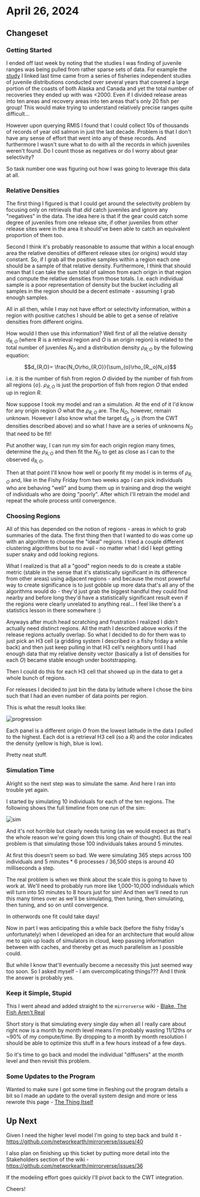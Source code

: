 # April 26, 2024

## Changeset

### Getting Started

I ended off last week by noting that the studies I was finding of juvenile ranges was being pulled from rather sparse sets of data. For example the [study](https://afspubs.onlinelibrary.wiley.com/doi/10.1577/T08-181.1) I linked last time came from a series of fisheries independent studies of juvenile distributions conducted over several years that covered a large portion of the coasts of both Alaska and Canada and yet the total number of recoveries they ended up with was <2000. Even if I divided release areas into ten areas and recovery areas into ten areas that's only 20 fish per group! This would make trying to understand relatively precise ranges quite difficult... 

However upon querying RMIS I found that I could collect 10s of thousands of records of year old salmon in just the last decade. Problem is that I don't have any sense of effort that went into any of these records. And furthermore I wasn't sure what to do with all the records in which juveniles weren't found. Do I count those as negatives or do I worry about gear selectivity? 

So task number one was figuring out how I was going to leverage this data at all. 

### Relative Densities

The first thing I figured is that I could get around the selectivity problem by focusing only on retrievals that *did* catch juveniles and ignore any "negatives" in the data. The idea here is that if the gear could catch some degree of juveniles from one
release site, if other juveniles from other release sites were in the area it should've been able to catch an equivalent proportion of them too. 

Second I think it's probably reasonable to assume that within a local enough area the relative densities of different release sites (or origins) would stay constant. So, if I grab all the positive samples within a region each one should be a sample of that relative density. Furthermore, I think that should mean that I can take the sum total of salmon from each origin in that region and compute the relative densities from those totals. I.e. each individual sample is a poor representation of density but the bucket including all samples in the region should be a decent estimate - assuming I grab enough samples. 

All in all then, while I may not have effort or selectivity information, within a region with positive catches I should be able to get a sense of relative densities from different origins.

How would I then use this information? Well first of all the relative density $d_{R, O}$ (where $R$ is a retrieval region and $O$ is an origin region) is related to the total number of juveniles $N_O$ and a distribution density $\rho_{R,O}$ by the following equation:

$$d_{R,O}= \frac{N_O\rho_{R,O}}{\sum_{o}\rho_{R_,o}N_o}$$

i.e. it is the number of fish from region $O$ divided by the number of fish from all regions $\{o\}$. $\rho_{R,O}$ is just the proportion of fish from region $O$ that ended up in region $R$. 

Now suppose I took my model and ran a simulation. At the end of it I'd know for any origin region $O$ what the $\rho_{R,O}$ are. The $N_O$, however, remain unknown. However I also know what the target $d_{R,O}$ is (from the CWT densities described above) and so what I have are a series of unknowns $N_O$ that need to be fit! 

Put another way, I can run my sim for each origin region many times, determine the $\rho_{R,O}$ and then fit the $N_O$ to get as close as I can to the observed $d_{R,O}$. 

Then at that point I'll know how well or poorly fit my model is in terms of $\rho_{R,O}$ and, like in the Fishy Friday from two weeks ago I can pick individuals who are behaving "well" and bump them up in training and drop the weight of individuals who are doing "poorly". After which I'll retrain the model and repeat the whole process until convergence. 

### Choosing Regions

All of this has depended on the notion of regions - areas in which to grab summaries of the data. The first thing then that I wanted to do was come up with an algorithm to choose the "ideal" regions. I tried a couple different clustering algorithms but to no avail - no matter what I did I kept getting super snaky and odd looking regions. 

What I realized is that all a "good" region needs to do is create a stable metric (stable in the sense that it's statistically significant in its difference from other areas) using adjacent regions - and because the most powerful way to create significance is to just gobble up more data that's all any of the algorithms would do - they'd just grab the biggest handful they could find nearby and before long they'd have a statistically significant result even if the regions were clearly unrelated to anything real... I feel like there's a statistics lesson in there somewhere :) 

Anyways after much head scratching and frustration I realized I didn't actually need distinct regions. All the math I described above works if the release regions actually overlap. So what I decided to do for them was to just pick an H3 cell (a gridding system I described in a fishy friday a while back) and then just keep pulling in that H3 cell's neighbors until I had enough data that my relative density vector (basically a list of densities for each $O$) became stable enough under bootstrapping. 

Then I could do this for each H3 cell that showed up in the data to get a whole bunch of regions. 

For releases I decided to just bin the data by latitude where I chose the bins such that I had an even number of data points per region. 

This is what the result looks like:

![progression](2024_04_26/progression.png)

Each panel is a different origin $O$ from the lowest latitude in the data I pulled to the highest. Each dot is a retrieval H3 cell (so a $R$) and the color indicates the density (yellow is high, blue is low).

Pretty neat stuff. 

### Simulation Time

Alright so the next step was to simulate the same. And here I ran into trouble yet again. 

I started by simulating 10 individuals for each of the ten regions. The following shows the full timeline from one run of the sim:

![sim](2024_04_26/simulation.png)

And it's not horrible but clearly needs tuning (as we would expect as that's the whole reason we're going down this long chain of thought). But the real problem is that simulating those 100 individuals takes around 5 minutes. 

At first this doesn't seem so bad. We were simulating 365 steps across 100 individuals and 5 minutes * 6 processes / 36,500 steps is around 40 milliseconds a step. 

The real problem is when we think about the scale this is going to have to work at. We'll need to probably run more like 1,000-10,000 individuals which will turn into 50 minutes to 8 hours just for sim! And then we'll need to run this many times over as we'll be simulating, then tuning, then simulating, then tuning, and so on until convergence. 

In otherwords one fit could take days!

Now in part I was anticipating this a while back (before the fishy friday's unfortunately) when I developed an idea for an architecture that would allow me to spin up loads of simulators in cloud, keep passing information between with caches, and thereby get as much parallelism as I possible could. 

But while I know that'll eventually become a necessity this just seemed way too soon. So I asked myself - I am overcomplicating things??? And I think the answer is probably yes. 

### Keep it Simple, Stupid

This I went ahead and added straight to the `mirrorverse` wiki - [Blake, The Fish Aren't Real](https://github.com/networkearth/mirrorverse/wiki/The-Theory#blake-the-fish-arent-real)

Short story is that simulating every single day when all I really care about right now is a month by month level means I'm probably wasting 11/12ths or ~90% of my compute/time. By dropping to a month by month resolution I should be able to optimize this stuff in a few hours instead of a few days. 

So it's time to go back and model the individual "diffusers" at the month level and then revisit this problem. 

### Some Updates to the Program

Wanted to make sure I got some time in fleshing out the program details a bit so I made an update to the overall system design and more or less rewrote this page - [The Thing Itself](https://github.com/networkearth/mirrorverse/wiki/The-Thing-Itself)

## Up Next

Given I need the higher level model I'm going to step back and build it - https://github.com/networkearth/mirrorverse/issues/40

I also plan on finishing up this ticket by putting more detail into the Stakeholders section of the wiki - https://github.com/networkearth/mirrorverse/issues/36

If the modeling effort goes quickly I'll pivot back to the CWT integration. 

Cheers!
